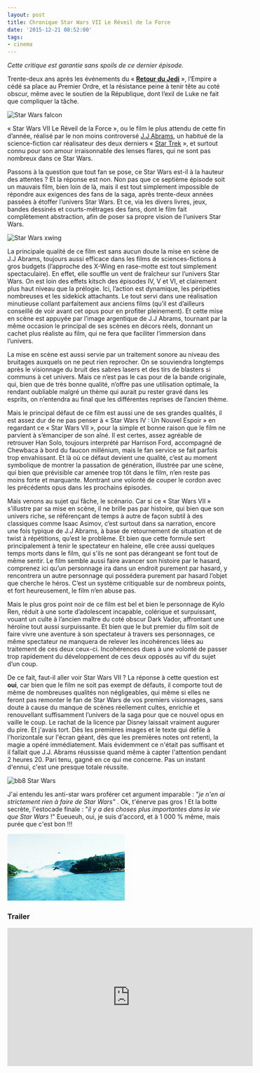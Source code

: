 ```yaml
---
layout: post
title: Chronique Star Wars VII Le Réveil de la Force
date: '2015-12-21 08:52:00'
tags:
- cinema
---
```


_Cette critique est garantie sans spoils de ce dernier épisode._

Trente-deux ans après les événements du « [**Retour du Jedi**](http://www.cine-loisirs.fr/film/star-wars-episode-vi-le-retour-du-jedi-200424) », l’Empire a cédé sa place au Premier Ordre, et la résistance peine à tenir tête au coté obscur, même avec le soutien de la République, dont l’exil de Luke ne fait que compliquer la tâche.

![Star Wars falcon](https://media.giphy.com/media/ZSdHRkDjdcqjK/giphy.gif)

« Star Wars VII Le Réveil de la Force », ou le film le plus attendu de cette fin d’année, réalisé par le non moins controversé [J.J Abrams](http://www.cine-loisirs.fr/personnes/j-j-abrams-14794), un habitué de la science-fiction car réalisateur des deux derniers « [Star Trek](http://www.cine-loisirs.fr/film/star-trek-217089) », et surtout connu pour son amour irraisonnable des lenses flares, qui ne sont pas nombreux dans ce Star Wars.

Passons à la question que tout fan se pose, ce Star Wars est-il à la hauteur des attentes ? Et la réponse est non. 
Non pas que ce septième épisode soit un mauvais film, bien loin de là, mais il est tout simplement impossible de répondre aux exigences des fans de la saga, après trente-deux années passées à étoffer l’univers Star Wars. Et ce, via les divers livres, jeux, bandes dessinés et courts-métrages des fans, dont le film fait complètement abstraction, afin de poser sa propre vision de l’univers Star Wars.

![Star Wars xwing](https://media.giphy.com/media/ubvPR8PZywNJm/giphy.gif)

La principale qualité de ce film est sans aucun doute la mise en scène de J.J Abrams, toujours aussi efficace dans les films de sciences-fictions à gros budgets (l’approche des X-Wing en rase-motte est tout simplement spectaculaire). En effet, elle souffle un vent de fraîcheur sur l’univers Star Wars. On est loin des effets kitsch des épisodes IV, V et VI, et clairement plus haut niveau que la prélogie. Ici, l’action est dynamique, les péripéties nombreuses et les sidekick attachants. Le tout servi dans une réalisation minutieuse collant parfaitement aux anciens films (qu’il est d’ailleurs conseillé de voir avant cet opus pour en profiter pleinement). Et cette mise en scène est appuyée par l’image argentique de J.J Abrams, tournant par la même occasion le principal de ses scènes en décors réels, donnant un cachet plus réaliste au film, qui ne fera que faciliter l’immersion dans l’univers.

La mise en scène est aussi servie par un traitement sonore au niveau des bruitages auxquels on ne peut rien reprocher. On se souviendra longtemps après le visionnage du bruit des sabres lasers et des tirs de blasters si communs à cet univers. Mais ce n’est pas le cas pour de la bande originale, qui, bien que de très bonne qualité, n’offre pas une utilisation optimale, la rendant oubliable malgré un thème qui aurait pu rester gravé dans les esprits, on n’entendra au final que les différentes reprises de l’ancien thème.

Mais le principal défaut de ce film est aussi une de ses grandes qualités, il est assez dur de ne pas penser à « Star Wars IV : Un Nouvel Espoir » en regardant ce « Star Wars VII », pour la simple et bonne raison que le film ne parvient à s’émanciper de son aîné. Il est certes, assez agréable de retrouver Han Solo, toujours interprété par Harrison Ford, accompagné de Chewbaca à bord du faucon millénium, mais le fan service se fait parfois trop envahissant. Et là où ce défaut devient une qualité, c’est au moment symbolique de montrer la passation de génération, illustrée par une scène, qui bien que prévisible car amenée trop tôt dans le film, n’en reste pas moins forte et marquante. Montrant une volonté de couper le cordon avec les précédents opus dans les prochains épisodes.

Mais venons au sujet qui fâche, le scénario. Car si ce « Star Wars VII » s’illustre par sa mise en scène, il ne brille pas par histoire, qui bien que son univers riche, se référençant de temps à autre de façon subtil à des classiques comme Isaac Asimov, c’est surtout dans sa narration, encore une fois typique de J.J Abrams, à base de retournement de situation et de twist à répétitions, qu’est le problème. Et bien que cette formule sert principalement à tenir le spectateur en haleine, elle crée aussi quelques temps morts dans le film, qui s'ils ne sont pas dérangeant se font tout de même sentir. Le film semble aussi faire avancer son histoire par le hasard, comprenez ici qu’un personnage ira dans un endroit purement par hasard, y rencontrera un autre personnage qui possédera purement par hasard l’objet que cherche le héros. C’est un système critiquable sur de nombreux points, et fort heureusement, le film n’en abuse pas.

Mais le plus gros point noir de ce film est bel et bien le personnage de Kylo Ren, réduit à une sorte d’adolescent incapable, colérique et surpuissant, vouant un culte à l’ancien maître du coté obscur Dark Vador, affrontant une héroïne tout aussi surpuissante. Et bien que le but premier du film soit de faire vivre une aventure à son spectateur à travers ses personnages, ce même spectateur ne manquera de relever les incohérences liées au traitement de ces deux ceux-ci. Incohérences dues à une volonté de passer trop rapidement du développement de ces deux opposés au vif du sujet d’un coup.

De ce fait, faut-il aller voir Star Wars VII ? La réponse à cette question est **oui**, car bien que le film ne soit pas exempt de défauts, il comporte tout de même de nombreuses qualités non négligeables, qui même si elles ne feront pas remonter le fan de Star Wars de vos premiers visionnages, sans doute à cause du manque de scènes réellement cultes, enrichie et renouvellant suffisamment l’univers de la saga pour que ce nouvel opus en vaille le coup. Le rachat de la licence par Disney laissait vraiment augurer du pire. Et j'avais tort. Dès les premières images et le texte qui défile à l'horizontale sur l'écran géant, dès que les premières notes ont retenti, la magie a opéré immédiatement. Mais évidemment ce n'était pas suffisant et il fallait que J.J. Abrams réussisse quand même à capter l'attention pendant 2 heures 20. Pari tenu, gagné en ce qui me concerne. Pas un instant d'ennui, c'est une presque totale réussite.

![bb8 Star Wars](http://www.surlarouteducinema.com/media/01/01/4188224809.gif)

J'ai entendu les anti-star wars proférer cet argument imparable : "_je n'en ai strictement rien à faire de Star Wars"_ . Ok, t'énerve pas gros ! Et la botte secrète, l'estocade finale : "_il y a des choses plus importantes dans la vie que Star Wars_ !" Eueueuh, oui, je suis d'accord, et à 1 000 % même, mais purée que c'est bon !!!

![Star Wars - giphy](/content/images/2018/02/giphy.gif)

### Trailer

<iframe width="560" height="315" src="https://www.youtube.com/embed/sGbxmsDFVnE" frameborder="0" allowfullscreen></iframe>